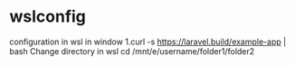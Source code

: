 # wslconfig
configuration  in  wsl  in window
1.curl -s https://laravel.build/example-app | bash
Change directory in wsl
cd /mnt/e/username/folder1/folder2
